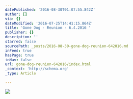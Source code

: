 ```yaml
---
datePublished: '2016-08-30T01:07:55.842Z'
author: []
via: {}
dateModified: '2016-07-25T14:41:15.864Z'
title: 'Gone Dog - Reunion - 6.4.2016 '
publisher: {}
description: ''
starred: false
sourcePath: _posts/2016-08-30-gone-dog-reunion-642016.md
inFeed: true
hasPage: true
inNav: false
url: gone-dog-reunion-642016/index.html
_context: 'http://schema.org'
_type: Article

---
```

![](https://the-grid-user-content.s3-us-west-2.amazonaws.com/1a43c356-e226-4168-b79d-de40e3c90558.jpg)
